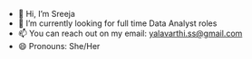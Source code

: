 - 👋 Hi, I’m Sreeja
- 🌱 I’m currently looking for full time Data Analyst roles
- 📫 You can reach out on my email: yalavarthi.ss@gmail.com
- 😄 Pronouns: She/Her


<!---
ysreeja/ysreeja is a ✨ special ✨ repository because its `README.md` (this file) appears on your GitHub profile.
You can click the Preview link to take a look at your changes.
--->
